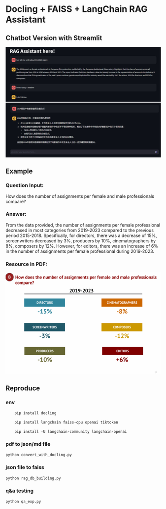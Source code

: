 # Docling + FAISS + LangChain RAG Assistant

## Chatbot Version with Streamlit
![ans1](pic/ans1.jpg)
![ans2](pic/ans2.jpg)

## Example
### Question Input:
How does the number of assignments per female and male professionals compare?
### Answer:
From the data provided, the number of assignments per female professional decreased in most categories from 2019-2023 compared to the previous period 2015-2018. Specifically, for directors, there was a decrease of 15%, screenwriters decreased by 3%, producers by 10%, cinematographers by 8%, composers by 12%. However, for editors, there was an increase of 6% in the number of assignments per female professional during 2019-2023.
### Resource in PDF:
![exp](pic/exp.png)

## Reproduce
### env
```
    pip install docling
```
```
    pip install langchain faiss-cpu openai tiktoken
```
```
    pip install -U langchain-community langchain-openai 
```
### pdf to json/md file

```
python convert_with_docling.py
```
### json file to faiss

```
python rag_db_building.py
```

### q&a testing

```
python qa_exp.py
```
